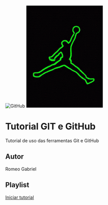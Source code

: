 ![GitHub](https://img.shields.io/github/license/romeogabriel2/gitegithub?style=for-the-badge)
![](https://github.com/romeogabriel2/gitegithub/blob/main/jordan.gif)
# Tutorial GIT e GitHub
Tutorial de uso das ferramentas Git e GitHub 
## Autor
Romeo Gabriel     
## Playlist
[Iniciar tutorial](https://joseassis.com.br/cursos/gitegithub.html)
